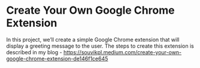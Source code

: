 # Create Your Own Google Chrome Extension

In this project, we’ll create a simple Google Chrome extension that will display a greeting message to the user.
The steps to create this extension is described in my blog - https://souvikpl.medium.com/create-your-own-google-chrome-extension-de146f1ce645
